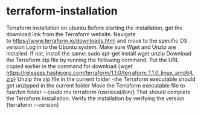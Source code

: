 # terraform-installation
Terraform installation on ubuntu Before starting the installation, get the download link from the Terraform website. 
Navigate to https://www.terraform.io/downloads.html and move to the specific OS version
Log in to the Ubuntu system. Make sure Wget and Unzip are installed. If not, install the same:
sudo apt-get install wget unzip
Download the Terraform zip file by running the following command. 
Put the URL copied earlier in the command for download {wget https://releases.hashicorp.com/terraform/1.1.0/terraform_1.1.0_linux_amd64.zip}
Unzip the zip file in the current folder -the Terraform executable should get unzipped in the current folder
Move the Terraform executable file to /usr/bin folder --{sudo mv terraform /usr/local/bin/}
That should complete the Terraform installation. Verify the installation by verifying the version {terraform --version}
